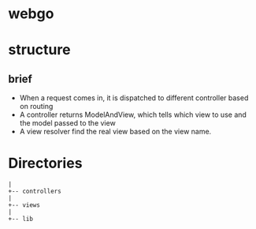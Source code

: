 # webgo

# structure
## brief
* When a request comes in, it is dispatched to different controller based on routing
* A controller returns ModelAndView, which tells which view to use and the model passed to the view
* A view resolver find the real view based on the view name.

# Directories
```text
|
+-- controllers
|
+-- views
|
+-- lib

```